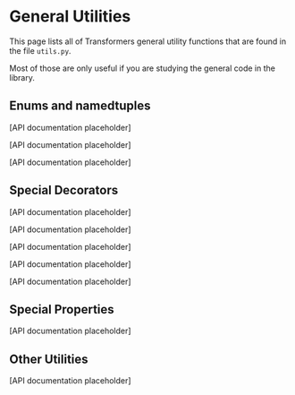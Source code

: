 <!--Copyright 2021 The HuggingFace Team. All rights reserved.

Licensed under the Apache License, Version 2.0 (the "License"); you may not use this file except in compliance with
the License. You may obtain a copy of the License at

http://www.apache.org/licenses/LICENSE-2.0

Unless required by applicable law or agreed to in writing, software distributed under the License is distributed on
an "AS IS" BASIS, WITHOUT WARRANTIES OR CONDITIONS OF ANY KIND, either express or implied. See the License for the
specific language governing permissions and limitations under the License.

⚠️ Note that this file is in Markdown but contain specific syntax for our doc-builder (similar to MDX) that may not be
rendered properly in your Markdown viewer.

-->

# General Utilities

This page lists all of Transformers general utility functions that are found in the file `utils.py`.

Most of those are only useful if you are studying the general code in the library.


## Enums and namedtuples

[API documentation placeholder]

[API documentation placeholder]

[API documentation placeholder]

## Special Decorators

[API documentation placeholder]

[API documentation placeholder]

[API documentation placeholder]

[API documentation placeholder]

[API documentation placeholder]

## Special Properties

[API documentation placeholder]

## Other Utilities

[API documentation placeholder]